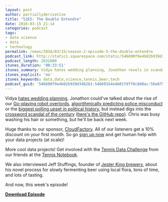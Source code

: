 ```yaml
---
layout: post
author: partiallyderivative
title: "S2E5: The Double Entendre"
date: 2016-03-15 21:14
categories: podcast
tags:
- data science
- data
- technology
permalink: /news/2016/03/15/season-2-episode-5-the-double-entendre
podcast_link: http://static1.squarespace.com/static/546690f9e4b02b939d34b2b1/546691b4e4b01fdff0c848ac/56e87991f850829da5c0c120/1458076108136/Partially_Derivative_S2E5.mp3
podcast_length: 2031000
itunes_duration: '00:33:51'
itunes_summary: Vidya hates wedding planning, Jonathon revels in scandal, and Chris washes his hair.
itunes_explicit: 'no'
itunes_keywords: data,data,science,tennis,beer,tech
podcast_guid: '546690f9e4b02b939d34b2b1:546691b4e4b01fdff0c848ac:56e875c4e707ebc643e3b8de'
---
```


Vidya [hates wedding
planning](https://flowingdata.com/2016/03/03/marrying-age/), Jonathon
could've talked about the rise of our [Go-playing robot
overlords](http://www.theverge.com/2016/3/15/11213518/alphago-deepmind-go-match-5-result),
[algorithmically predicting police
misconduct](http://fivethirtyeight.com/features/we-now-have-algorithms-to-predict-police-misconduct/)
or the [biggest polling upset in political
history](http://fivethirtyeight.com/features/why-the-polls-missed-bernie-sanders-michigan-upset/),
but instead digs into the [crossword scandal of the
century](http://fivethirtyeight.com/features/a-plagiarism-scandal-is-unfolding-in-the-crossword-world/) ([here's
the GitHub repo](https://github.com/century-arcade/xd)). Chris was busy
washing his hair or something, but he'll be back next week.

Huge thanks to our sponsor,
[CloudFactory](http://cloudfactory.com/partially). All of our listeners
get a 10% discount on your first month. So go [sign up
now](http://cloudfactory.com/partially) and get human help with your
data projects (at scale)!

More cool data projects! Get involved with the [Tennis Data
Challenge](https://medium.com/the-tennis-notebook/patterns-of-play-e19624d59b2a#.hrz01a9hq)
from our friends at the [Tennis
Notebook](https://medium.com/the-tennis-notebook). 

We also interviewed Jeff Stuffings, founder of [Jester King
brewery](http://jesterkingbrewery.com/01-home/), about his novel process
for slowly fermenting beer using local flora, tons of time, and lots of
tasting.

And now, this week's episode! 

[**Download Episode**](http://static1.squarespace.com/static/546690f9e4b02b939d34b2b1/546691b4e4b01fdff0c848ac/56e87991f850829da5c0c120/1458076108136/Partially_Derivative_S2E5.mp3)
